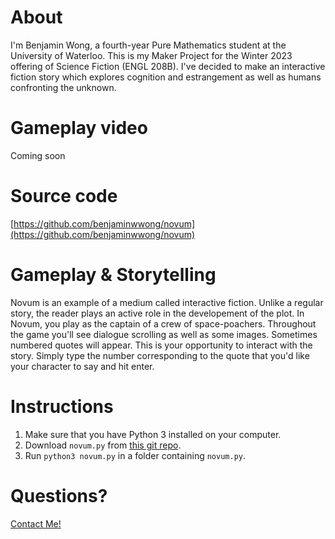 # About
I'm Benjamin Wong, a fourth-year Pure Mathematics student at the University of Waterloo. This is my Maker Project for the Winter 2023 offering of Science Fiction (ENGL 208B).
I've decided to make an interactive fiction story which explores cognition and estrangement as well as humans confronting the unknown. 

# Gameplay video

Coming soon

# Source code

[https://github.com/benjaminwwong/novum](https://github.com/benjaminwwong/novum)

# Gameplay & Storytelling
Novum is an example of a medium called interactive fiction. Unlike a regular story, the reader plays an active role in the developement of the plot. 
In Novum, you play as the captain of a crew of space-poachers. Throughout the game you'll see dialogue scrolling as well as some images. Sometimes numbered quotes will appear. This is your opportunity to interact with the story. Simply type the number corresponding to the quote that you'd like your character to say and hit enter. 

# Instructions

1. Make sure that you have Python 3 installed on your computer. 
2. Download `novum.py` from [this git repo](https://github.com/benjaminwwong/novum).
3. Run `python3 novum.py` in a folder containing `novum.py`.

# Questions?
[Contact Me!](mailto:b62wong@uwaterloo.ca)
